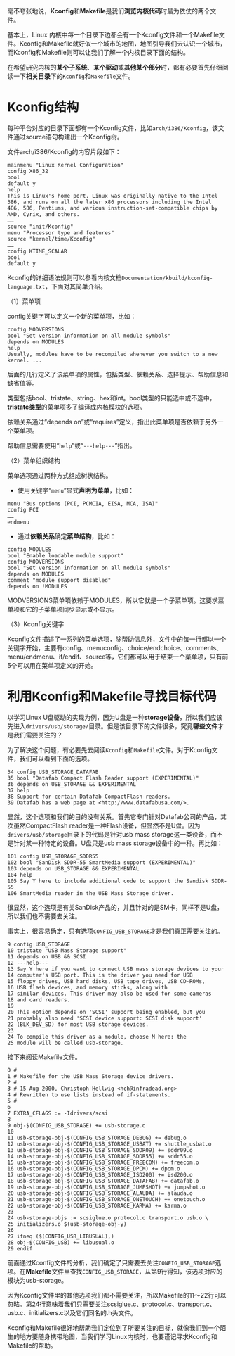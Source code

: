 毫不夸张地说，**Kconfig**和**Makefile**是我们**浏览内核代码**时最为依仗的两个文件。

基本上，Linux 内核中每一个目录下边都会有一个Kconfig文件和一个Makefile文件。Kconfig和Makefile就好似一个城市的地图，地图引导我们去认识一个城市，而Kconfig和Makefile则可以让我们了解一个内核目录下面的结构。

在希望研究内核的**某个子系统**、**某个驱动**或**其他某个部分**时，都有必要首先仔细阅读一下**相关目录**下的`Kconfig`和`Makefile`文件。

# Kconfig结构

每种平台对应的目录下面都有一个Kconfig文件，比如`arch/i386/Kconfig`，该文件通过source语句构建出一个Kconfig树。

文件arch/i386/Kconfig的内容片段如下：

```kconfig
mainmenu "Linux Kernel Configuration"
config X86_32
bool
default y
help
This is Linux's home port. Linux was originally native to the Intel
386, and runs on all the later x86 processors including the Intel
486, 586, Pentiums, and various instruction-set-compatible chips by
AMD, Cyrix, and others.
……
source "init/Kconfig"
menu "Processor type and features"
source "kernel/time/Kconfig"
……
config KTIME_SCALAR
bool
default y
```

Kconfig的详细语法规则可以参看内核文档`Documentation/kbuild/kconfig-language.txt`，下面对其简单介绍。

（1）菜单项

config关键字可以定义一个新的菜单项，比如：

```
config MODVERSIONS
bool "Set version information on all module symbols"
depends on MODULES
help
Usually, modules have to be recompiled whenever you switch to a new
kernel. ...
```

后面的几行定义了该菜单项的属性，包括类型、依赖关系、选择提示、帮助信息和缺省值等。

类型包括bool、tristate、string、hex和int。bool类型的只能选中或不选中，**tristate类型**的菜单项多了编译成内核模块的选项。

依赖关系通过“depends on”或“requires”定义，指出此菜单项是否依赖于另外一个菜单项。

帮助信息需要使用“`help`”或“`---help---`”指出。

（2）菜单组织结构

菜单选项通过两种方式组成树状结构。

- 使用关键字“`menu`”显式**声明为菜单**，比如：

```
menu "Bus options (PCI, PCMCIA, EISA, MCA, ISA)"
config PCI
……
endmenu
```

- 通过**依赖关系**确定**菜单结构**，比如：

```
config MODULES
bool "Enable loadable module support"
config MODVERSIONS
bool "Set version information on all module symbols"
depends on MODULES
comment "module support disabled"
depends on !MODULES
```

MODVERSIONS菜单项依赖于MODULES，所以它就是一个子菜单项。这要求菜单项和它的子菜单项同步显示或不显示。

（3）Kconfig关键字

Kconfig文件描述了一系列的菜单选项，除帮助信息外，文件中的每一行都以一个关键字开始，主要有config、menuconfig、choice/endchoice、comments、menu/endmenu、if/endif、source等，它们都可以用于结束一个菜单项，只有前5个可以用在菜单项定义的开始。

# 利用Kconfig和Makefile寻找目标代码

以学习Linux U盘驱动的实现为例，因为U盘是一种**storage设备**，所以我们应该先进入`drivers/usb/storage/`目录。但是该目录下的文件很多，究竟**哪些文件**才是我们需要关注的？

为了解决这个问题，有必要先去阅读`Kconfig`和`Makefile`文件。对于Kconfig文件，我们可以看到下面的选项。

```
34 config USB_STORAGE_DATAFAB
35 bool "Datafab Compact Flash Reader support (EXPERIMENTAL)"
36 depends on USB_STORAGE && EXPERIMENTAL
37 help
38 Support for certain Datafab CompactFlash readers.
39 Datafab has a web page at <http://www.datafabusa.com/>.
```

显然，这个选项和我们的目的没有关系。首先它专门针对Datafab公司的产品，其次虽然CompactFlash reader是一种Flash设备，但显然不是U盘。因为`drivers/usb/storage`目录下的代码是针对usb mass storage这一类设备，而不是针对某一种特定的设备。U盘只是usb mass storage设备中的一种。再比如：

```
101 config USB_STORAGE_SDDR55
102 bool "SanDisk SDDR-55 SmartMedia support (EXPERIMENTAL)"
103 depends on USB_STORAGE && EXPERIMENTAL
104 help
105 Say Y here to include additional code to support the Sandisk SDDR-55
106 SmartMedia reader in the USB Mass Storage driver.
```

很显然，这个选项是有关SanDisk产品的，并且针对的是SM卡，同样不是U盘，所以我们也不需要去关注。

事实上，很容易确定，只有选项`CONFIG_USB_STORAGE`才是我们真正需要关注的。

```
9 config USB_STORAGE
10 tristate "USB Mass Storage support"
11 depends on USB && SCSI
12 ---help---
13 Say Y here if you want to connect USB mass storage devices to your
14 computer's USB port. This is the driver you need for USB
15 floppy drives, USB hard disks, USB tape drives, USB CD-ROMs,
16 USB flash devices, and memory sticks, along with
17 similar devices. This driver may also be used for some cameras
18 and card readers.
19
20 This option depends on 'SCSI' support being enabled, but you
21 probably also need 'SCSI device support: SCSI disk support'
22 (BLK_DEV_SD) for most USB storage devices.
23
24 To compile this driver as a module, choose M here: the
25 module will be called usb-storage.
```

接下来阅读Makefile文件。

```
0 #
1 # Makefile for the USB Mass Storage device drivers.
2 #
3 # 15 Aug 2000, Christoph Hellwig <hch@infradead.org>
4 # Rewritten to use lists instead of if-statements.
5 #
6
7 EXTRA_CFLAGS := -Idrivers/scsi
8
9 obj-$(CONFIG_USB_STORAGE) += usb-storage.o
10
11 usb-storage-obj-$(CONFIG_USB_STORAGE_DEBUG) += debug.o
12 usb-storage-obj-$(CONFIG_USB_STORAGE_USBAT) += shuttle_usbat.o
13 usb-storage-obj-$(CONFIG_USB_STORAGE_SDDR09) += sddr09.o
14 usb-storage-obj-$(CONFIG_USB_STORAGE_SDDR55) += sddr55.o
15 usb-storage-obj-$(CONFIG_USB_STORAGE_FREECOM) += freecom.o
16 usb-storage-obj-$(CONFIG_USB_STORAGE_DPCM) += dpcm.o
17 usb-storage-obj-$(CONFIG_USB_STORAGE_ISD200) += isd200.o
18 usb-storage-obj-$(CONFIG_USB_STORAGE_DATAFAB) += datafab.o
19 usb-storage-obj-$(CONFIG_USB_STORAGE_JUMPSHOT) += jumpshot.o
20 usb-storage-obj-$(CONFIG_USB_STORAGE_ALAUDA) += alauda.o
21 usb-storage-obj-$(CONFIG_USB_STORAGE_ONETOUCH) += onetouch.o
22 usb-storage-obj-$(CONFIG_USB_STORAGE_KARMA) += karma.o
23
24 usb-storage-objs := scsiglue.o protocol.o transport.o usb.o \
25 initializers.o $(usb-storage-obj-y)
26
27 ifneq ($(CONFIG_USB_LIBUSUAL),)
28 obj-$(CONFIG_USB) += libusual.o
29 endif
```

前面通过Kconfig文件的分析，我们确定了只需要去关注`CONFIG_USB_STORAGE`选项。在**Makefile**文件里查找`CONFIG_USB_STORAGE`，从第9行得知，该选项对应的模块为usb-storage。

因为Kconfig文件里的其他选项我们都不需要关注，所以Makefile的11～22行可以忽略。第24行意味着我们只需要关注scsiglue.c、protocol.c、transport.c、usb.c、initializers.c以及它们同名的.h头文件。

Kconfig和Makefile很好地帮助我们定位到了所要关注的目标，就像我们到一个陌生的地方要随身携带地图，当我们学习Linux内核时，也要谨记寻求Kconfig和Makefile的帮助。
